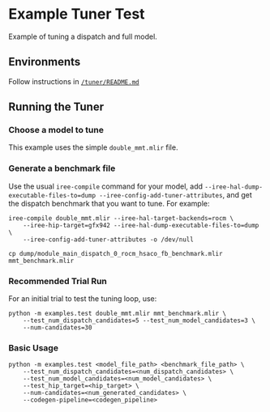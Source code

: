 # Example Tuner Test

Example of tuning a dispatch and full model.

## Environments
Follow instructions in [`/tuner/README.md`](../README.md)

## Running the Tuner

### Choose a model to tune
This example uses the simple `double_mmt.mlir` file.

### Generate a benchmark file
Use the usual `iree-compile` command for your model, add
`--iree-hal-dump-executable-files-to=dump --iree-config-add-tuner-attributes`,
and get the dispatch benchmark that you want to tune. For example:
```shell
iree-compile double_mmt.mlir --iree-hal-target-backends=rocm \
    --iree-hip-target=gfx942 --iree-hal-dump-executable-files-to=dump \
    --iree-config-add-tuner-attributes -o /dev/null

cp dump/module_main_dispatch_0_rocm_hsaco_fb_benchmark.mlir mmt_benchmark.mlir
```

### Recommended Trial Run
For an initial trial to test the tuning loop, use:
```shell
python -m examples.test double_mmt.mlir mmt_benchmark.mlir \
    --test_num_dispatch_candidates=5 --test_num_model_candidates=3 \
    --num-candidates=30
```

### Basic Usage
```shell
python -m examples.test <model_file_path> <benchmark_file_path> \
    --test_num_dispatch_candidates=<num_dispatch_candidates> \
    --test_num_model_candidates=<num_model_candidates> \
    --test_hip_target=<hip_target> \
    --num-candidates=<num_generated_candidates> \
    --codegen-pipeline=<codegen_pipeline>
```
